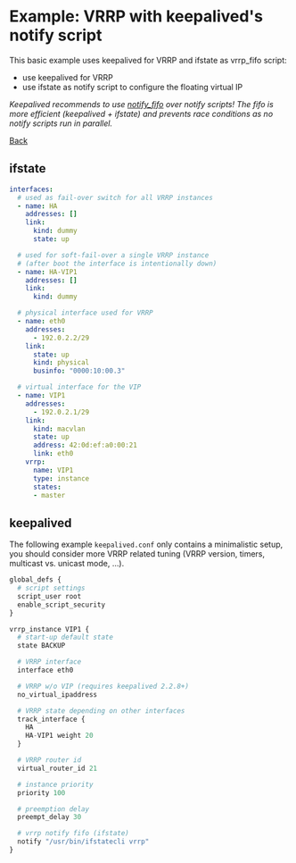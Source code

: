 # Example: VRRP with keepalived's notify script

This basic example uses keepalived for VRRP and ifstate as vrrp_fifo script:
- use keepalived for VRRP
- use ifstate as notify script to configure the floating virtual IP

*Keepalived recommends to use [notify_fifo](vrrp-fifo.md) over notify scripts! The fifo is more efficient (keepalived + ifstate) and prevents race conditions as no notify scripts run in parallel.*

[Back](../examples.md)


## ifstate

```yaml
interfaces:
  # used as fail-over switch for all VRRP instances
  - name: HA
    addresses: []
    link:
      kind: dummy
      state: up

  # used for soft-fail-over a single VRRP instance
  # (after boot the interface is intentionally down)
  - name: HA-VIP1
    addresses: []
    link:
      kind: dummy

  # physical interface used for VRRP
  - name: eth0
    addresses:
      - 192.0.2.2/29
    link:
      state: up
      kind: physical
      businfo: "0000:10:00.3"

  # virtual interface for the VIP
  - name: VIP1
    addresses:
      - 192.0.2.1/29
    link:
      kind: macvlan
      state: up
      address: 42:0d:ef:a0:00:21
      link: eth0
    vrrp:
      name: VIP1
      type: instance
      states:
      - master
```

## keepalived

The following example `keepalived.conf` only contains a minimalistic setup, you should consider more VRRP related tuning (VRRP version, timers, multicast vs. unicast mode, …).

```python
global_defs {
  # script settings
  script_user root
  enable_script_security
}

vrrp_instance VIP1 {
  # start-up default state
  state BACKUP

  # VRRP interface
  interface eth0

  # VRRP w/o VIP (requires keepalived 2.2.8+)
  no_virtual_ipaddress

  # VRRP state depending on other interfaces
  track_interface {
    HA
    HA-VIP1 weight 20
  }

  # VRRP router id
  virtual_router_id 21

  # instance priority
  priority 100

  # preemption delay
  preempt_delay 30

  # vrrp notify fifo (ifstate)
  notify "/usr/bin/ifstatecli vrrp"
}
```
